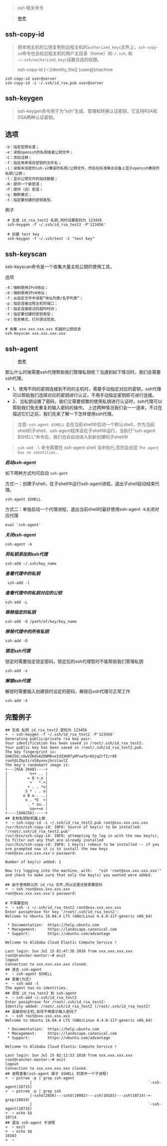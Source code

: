 > ssh 相关命令

> [参考](http://www.zsythink.net/archives/2407)

ssh-copy-id
---
> 把本地主机的公钥复制到远程主机的`authorized_keys`文件上，`ssh-copy-id`命令也会给远程主机的用户主目录（home）和`~/.ssh`, 和`~/.ssh/authorized_keys`设置合适的权限。

> ssh-copy-id [-i [identity_file]] [user@]machine

    ssh-copy-id user@server
    ssh-copy-id -i ~/.ssh/id_rsa.pub user@server
    

ssh-keygen
---
> ssh-keygen命令用于为“ssh”生成、管理和转换认证密钥，它支持RSA和DSA两种认证密钥。

选项
--
    -b：指定密钥长度；
    -e：读取openssh的私钥或者公钥文件；
    -C：添加注释；
    -f：指定用来保存密钥的文件名；
    -i：读取未加密的ssh-v2兼容的私钥/公钥文件，然后在标准输出设备上显示openssh兼容的私钥/公钥；
    -l：显示公钥文件的指纹数据；
    -N：提供一个新密语；
    -P：提供（旧）密语；
    -q：静默模式；
    -t：指定要创建的密钥类型。
例子
    
     # 生成 id_rsa_test2 私钥,同时设置密码为 123456
     ssh-keygen -f ~/.ssh/id_rsa_test2 -P'123456'
     
     # 创建 test key
     ssh-keygen -f ~/.ssh/test -C "test key"
     
ssh-keyscan
---

ssh-keyscan命令是一个收集大量主机公钥的使用工具。

选项

    -4：强制使用IPv4地址；
    -6：强制使用IPv6地址；
    -f：从指定文件中读取“地址列表/名字列表”；
    -p：指定连接远程主机的端口；
    -T：指定连接尝试的超时时间；
    -t：指定要创建的密钥类型；
    -v：信息模式，打印调试信息。
    
    # 收集 xxx.xxx.xxx.xxx 机器的公钥信息
    ssh-keyscan xxx.xxx.xxx.xxx

ssh-agent
---

> [参考](http://www.zsythink.net/archives/2407)

那么什么时候需要ssh代理帮助我们管理私钥呢？当遇到如下情况时，我们会需要ssh代理。

- 1、使用不同的密钥连接到不同的主机时，需要手动指定对应的密钥，ssh代理可以帮助我们选择对应的密钥进行认证，不用手动指定密钥即可进行连接。
- 2、当私钥设置了密码，我们又需要频繁的使用私钥进行认证时，ssh代理可以帮助我们免去重复的输入密码的操作。
上述两种情况我们会一一道来，不过在描述它们之前，我们先来了解一下怎样使用ssh代理。

> 注意: `ssh-agent $SHELL` 会在当前shell中启动一个默认shell，作为当前shell的子shell，ssh-agent程序会在子shell中运行，当执行"ssh-agent $SHELL"命令后，我们也会自动进入到新创建的子shell中

> `ssh-add -l` 命令需要在 ssh-agent shell 当中执行,否则会出现 `The agent has no identities.`


***启动ssh-agent***

如下两种方式均可启动 `ssh-gent`


方式一：创建子shell，在子shell中运行ssh-agent进程，退出子shell自动结束代理。

    ssh-agent $SHELL

方式二：单独启动一个代理进程，退出当前shell时最好使用ssh-agent -k关闭对应代理

    eval `ssh-agent`

***关闭ssh-agent***

    ssh-agent -k
    
***将私钥添加到ssh代理***

    ssh-add ~/.ssh/key_name
    
***查看代理中的私钥***
    
     ssh-add -l

***查看代理中的私钥对应的公钥***
    
    ssh-add -L

***移除指定的私钥***
    
    ssh-add -d /path/of/key/key_name

***移除代理中的所有私钥***
    
    ssh-add -D

***锁定ssh代理***

锁定时需要指定锁定密码，锁定后的ssh代理暂时不能帮助我们管理私钥

    ssh-add -x
    
***解锁ssh代理***

解锁时需要输入创建锁时设定的密码，解锁后ssh代理可正常工作

    ssh-add -X
    
完整例子
----
    ## 生成 私钥 id_rsa_test2 密码为 123456
    ➜  ~ ssh-keygen -f ~/.ssh/id_rsa_test2 -P'123456'
    Generating public/private rsa key pair.
    Your identification has been saved in /root/.ssh/id_rsa_test2.
    Your public key has been saved in /root/.ssh/id_rsa_test2.pub.
    The key fingerprint is:
    SHA256:c6wVZKdxA2EWM6veIdZXH8TyHTvwfp+OUjqZrfI/r8E root@iZbp1irx58yxevjbcslavlZ
    The key's randomart image is:
    +---[RSA 2048]----+
    |          %++ .. |
    |         = O +.o |
    |          +   *.+|
    |         + . . *o|
    |        S * . . o|
    |       o B o.. ..|
    |        o . *E  +|
    |         . * oo..|
    |          oo=+=o |
    +----[SHA256]-----+
    ## 复制私钥到机器上面
    ➜  ~ ssh-copy-id -i ~/.ssh/id_rsa_test2.pub root@xxx.xxx.xxx.xxx
    /usr/bin/ssh-copy-id: INFO: Source of key(s) to be installed: "/root/.ssh/id_rsa_test2.pub"
    /usr/bin/ssh-copy-id: INFO: attempting to log in with the new key(s), to filter out any that are already installed
    /usr/bin/ssh-copy-id: INFO: 1 key(s) remain to be installed -- if you are prompted now it is to install the new keys
    root@xxx.xxx.xxx.xxx's password: 
    
    Number of key(s) added: 1
    
    Now try logging into the machine, with:   "ssh 'root@xxx.xxx.xxx.xxx'"
    and check to make sure that only the key(s) you wanted were added.
    
    ## 由于使用默认的 id_rsa 文件,所以这里还是需要密码
    ➜  ~ ssh root@xxx.xxx.xxx.xxx                                   
    root@xxx.xxx.xxx.xxx's password: 
    
    # 不需要密码
    ➜  ~ ssh -i ~/.ssh/id_rsa_test2 root@xxx.xxx.xxx.xxx            
    Enter passphrase for key '/root/.ssh/id_rsa_test2': 
    Welcome to Ubuntu 16.04.4 LTS (GNU/Linux 4.4.0-117-generic x86_64)
    
     * Documentation:  https://help.ubuntu.com
     * Management:     https://landscape.canonical.com
     * Support:        https://ubuntu.com/advantage
    
    Welcome to Alibaba Cloud Elastic Compute Service !
    
    Last login: Sun Jul 15 01:47:36 2018 from xxx.xxx.xxx.xxx
    root@rancher-master:~# exit
    logout
    Connection to xxx.xxx.xxx.xxx closed.
    ## 进去 ssh-agent
    ➜  ~ ssh-agent $SHELL                
    ## 查看(为空)                         
    ➜  ~ ssh-add -l                 
    The agent has no identities.
    ## 添加 id_rsa_test2 到 ssh-agent
    ➜  ~ ssh-add ~/.ssh/id_rsa_test2
    Enter passphrase for /root/.ssh/id_rsa_test2: 
    Identity added: /root/.ssh/id_rsa_test2 (/root/.ssh/id_rsa_test2)
    ## 连接目标主机,发现不再提示输入密码了
    ➜  ~ ssh root@xxx.xxx.xxx.xxx                       
    Welcome to Ubuntu 16.04.4 LTS (GNU/Linux 4.4.0-117-generic x86_64)
    
     * Documentation:  https://help.ubuntu.com
     * Management:     https://landscape.canonical.com
     * Support:        https://ubuntu.com/advantage
    
    Welcome to Alibaba Cloud Elastic Compute Service !
    
    Last login: Sun Jul 15 02:12:53 2018 from xxx.xxx.xxx.xxx
    root@rancher-master:~# exit
    logout
    Connection to xxx.xxx.xxx.xxx closed.
    ## 进程查看(ssh-agent 属于 $SHELL 的其中一个子进程)
    ➜  ~ pstree -p | grep ssh-agent
               |                                                    `-ssh-agent(10715)
    ➜  ~ pstree -p | grep ssh      
               |-sshd(2056)---sshd(10082)---zsh(10103)---zsh(10714)-+-grep(10919)
               |                                                    `-ssh-agent(10715)
    ➜  ~ echo $$            
    10714
    ## 退出 ssh-agent 子进程
    ➜  ~ exit               
    ➜  ~ echo $$            
    10103
    ➜  ~ 
    